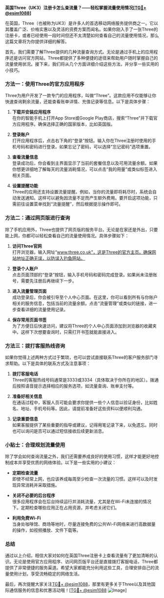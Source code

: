 **英国Three（UK3）注册卡怎么查流量？——轻松掌握流量使用情况[[TG💪+ @esim1088](https://t.me/s/esim1088)]**

在英国，Three（也被称为UK3）是许多人的首选移动网络服务提供商之一。它以其覆盖广泛、价格实惠以及灵活的资费方案而闻名。如果你刚入手了一张Three的注册卡，或者已经使用一段时间但还不太清楚如何查看自己的流量使用情况，那么这篇文章将为你提供详细的解答。

首先，我们需要了解Three提供的几种流量查询方式。无论是通过手机上的应用程序还是访问官方网站，Three都提供了多种便捷的途径来帮助用户随时掌握自己的流量使用状况。接下来，我们将从几个方面详细介绍这些方法，并分享一些实用的小技巧。

### 方法一：使用Three的官方应用程序

Three为用户开发了一款专门的应用程序，叫做“Three”。这款应用不仅能够让你快速查询剩余流量，还能查看账单详情、充值记录等信息。以下是具体步骤：

1. **下载并安装应用程序**  
   在你的智能手机上打开App Store或Google Play商店，搜索“Three”并下载官方应用程序。确保选择正确的国家版本，比如英国版。

2. **登录账户**  
   打开应用程序后，点击右下角的“登录”按钮。输入你在Three注册时使用的手机号码和密码进行登录。如果忘记了密码，可以选择“忘记密码”选项重置。

3. **查看流量信息**  
   登录成功后，你会看到主界面显示了当前的套餐信息以及可用流量余额。如果你想更详细地了解每天的流量消耗情况，可以点击“我的用量”或类似标签进入相关页面。

4. **设置提醒功能**  
   Three的应用还支持设置流量提醒。例如，当你的流量即将耗尽时，系统会自动发送通知。这样可以避免因流量不足而产生额外费用。要开启这项功能，只需前往设置菜单找到“流量提醒”，然后根据提示操作即可。

### 方法二：通过网页版进行查询

除了手机应用外，Three也提供了网页版的服务平台。无论是在家还是外出，只要能上网，你都可以轻松查看自己的流量使用情况。具体步骤如下：

1. **访问Three官网**  
   打开浏览器，输入网址“www.three.co.uk”，这是Three的官方主页。确保网站地址正确无误，以防误入钓鱼网站。

2. **登录个人账户**  
   点击页面顶部的“登录”按钮，输入手机号码和密码完成登录。如果尚未注册账号，需要先注册后再继续下一步。

3. **进入流量管理页面**  
   成功登录后，你会被引导至个人中心页面。在这里，你可以看到所有与你账户相关的服务信息，包括当前的流量余额。点击“流量管理”或类似的链接，进一步查看详细的流量使用记录。

4. **保存常用页面书签**  
   为了方便日后快速访问，建议将Three的个人中心页面添加到浏览器的收藏夹中。这样下次想要查询时，只需打开书签就能直接进入。

### 方法三：拨打客服热线咨询

如果你觉得上述两种方式过于繁琐，也可以尝试直接联系Three的客户服务部门寻求帮助。以下是具体的联系方式及注意事项：

1. **拨打客服电话**  
   Three的客服热线号码通常是3333或3334（具体取决于你所在的地区）。拨通后按照语音提示选择相应的服务选项，如流量查询、账单支付等。

2. **准备好相关信息**  
   在通话过程中，客服人员可能会要求你提供一些个人信息以验证身份，比如姓名、地址、手机号码等。因此，请提前准备好这些资料以便顺利沟通。

3. **记录重要信息**  
   如果客服提供了某些重要的指导或建议，记得用笔记录下来，以免遗忘。同时也可以询问是否可以通过短信接收后续更新消息。

### 小贴士：合理规划流量使用

除了学会如何查询流量之外，我们还需要养成良好的使用习惯，这样才能更好地控制成本并享受优质的网络体验。以下是一些实用的小建议：

- **定期检查流量**  
  即使不经常上网，也应该养成每周至少检查一次流量的习惯。这样可以及时发现异常消耗并采取措施。

- **关闭不必要的后台程序**  
  很多应用程序会在后台持续运行并消耗流量，尤其是在Wi-Fi未连接的情况下。定期检查哪些应用正在占用资源，并考虑关闭它们。

- **利用免费Wi-Fi**  
  当身处咖啡馆、商场等地时，尽量连接免费的公共Wi-Fi网络来进行高数据量的操作，如视频播放、文件下载等。

### 总结

通过以上介绍，相信大家对如何在英国Three注册卡上查看流量有了更加清晰的认识。无论是使用官方应用程序、访问网页版平台还是直接拨打客服电话，Three都提供了非常便捷的服务渠道。希望大家都能充分利用这些工具，合理安排自己的流量使用计划，享受流畅稳定的网络生活。

最后，再次提醒大家关注[TG💪+ @esim1088](https://t.me/s/esim1088)，那里有更多关于Three以及其他国际通信服务的信息和优惠活动哦！[[TG💪+ @esim1088](https://t.me/s/esim1088) ![Image](https://i.postimg.cc/4NQfJmqS/Snipaste-2025-05-13-00-14-12.png)]